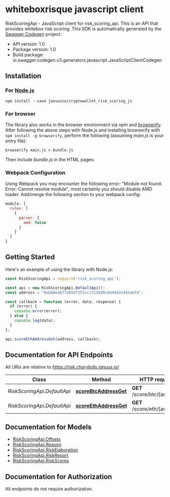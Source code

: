 # whiteboxrisque javascript client

RiskScoringApi - JavaScript client for risk_scoring_api.
This is an API that provides whitebox risk scoring.
This SDK is automatically generated by the [Swagger Codegen](https://github.com/swagger-api/swagger-codegen) project:

- API version: 1.0
- Package version: 1.0
- Build package: io.swagger.codegen.v3.generators.javascript.JavaScriptClientCodegen

## Installation

### For [Node.js](https://nodejs.org/)

```shell
npm install --save januusio/cryptowallet_risk_scoring_js
```

### For browser

The library also works in the browser environment via npm and [browserify](http://browserify.org/). After following
the above steps with Node.js and installing browserify with `npm install -g browserify`,
perform the following (assuming *main.js* is your entry file):

```shell
browserify main.js > bundle.js
```

Then include *bundle.js* in the HTML pages.

### Webpack Configuration

Using Webpack you may encounter the following error: "Module not found: Error:
Cannot resolve module", most certainly you should disable AMD loader. Add/merge
the following section to your webpack config:

```javascript
module: {
  rules: [
    {
      parser: {
        amd: false
      }
    }
  ]
}
```

## Getting Started

Here's an example of using the library with Node.js:

```javascript
const RiskScoringApi = require('risk_scoring_api');

const api = new RiskScoringApi.DefaultApi();
const address = "0xbb0ea877a85df253ccc312b80c644da31443abfd";

const callback = function (error, data, response) {
  if (error) {
    console.error(error);
  } else {
    console.log(data);
  }
};

api.scoreEthAddressGet(address, callback);
```

## Documentation for API Endpoints

All URIs are relative to *https://risk.charybdis.januus.io/*

Class | Method | HTTP request | Description
------------ | ------------- | ------------- | -------------
*RiskScoringApi.DefaultApi* | [**scoreBtcAddressGet**](docs/DefaultApi.md#scoreBtcAddressGet) | **GET** /score/btc/{address} | 
*RiskScoringApi.DefaultApi* | [**scoreEthAddressGet**](docs/DefaultApi.md#scoreEthAddressGet) | **GET** /score/eth/{address} | 

## Documentation for Models

 - [RiskScoringApi.Offsets](docs/Offsets.md)
 - [RiskScoringApi.Reason](docs/Reason.md)
 - [RiskScoringApi.RiskElaboration](docs/RiskElaboration.md)
 - [RiskScoringApi.RiskReport](docs/RiskReport.md)
 - [RiskScoringApi.RiskScores](docs/RiskScores.md)

## Documentation for Authorization

 All endpoints do not require authorization.

